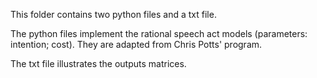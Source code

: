 This folder contains two python files and a txt file. 

The python files implement the rational speech act models (parameters: intention; cost). They are adapted from Chris Potts' program. 

The txt file illustrates the outputs matrices. 
